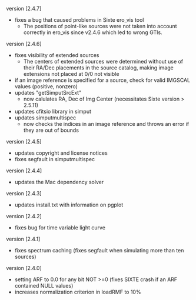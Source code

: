 version [2.4.7]
  - fixes a bug that caused problems in Sixte ero_vis tool
    * The positions of point-like sources were not taken into account correctly
      in ero_vis since v2.4.6 which led to wrong GTIs.

version [2.4.6]
  - fixes visibility of extended sources
    * The centers of extended sources were determined without use of their
      RA/Dec placements in the source catalog, making image extensions not
      placed at 0/0 not visible
  - if an image reference is specified for a source, check for valid IMGSCAL
    values (positive, nonzero)
  - updates "getSimputSrcExt"
    * now calulates RA, Dec of Img Center (necessitates Sixte version > 2.5.11)
  - updates cfitsio library in simput
  - updates simputmultispec
    * now checks the indices in an image reference and
      throws an error if they are out of bounds

version [2.4.5]
  - updates copyright and license notices
  - fixes segfault in simputmultispec

version [2.4.4]
  - updates the Mac dependency solver

version [2.4.3]
  - updates install.txt with information on pgplot

version [2.4.2]
  - fixes bug for time variable light curve

version [2.4.1]
  - fixes spectrum caching
    (fixes segfault when simulating more than ten sources)

version [2.4.0]
  - setting ARF to 0.0 for any bit NOT >=0
    (fixes SIXTE crash if an ARF contained NULL values)
  - increases normalization criterion in loadRMF to 10%
